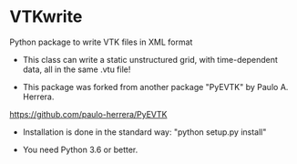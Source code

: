 # VTKwrite

Python package to write VTK files in XML format

- This class can write a static unstructured grid, with time-dependent data, all in the same .vtu file!

- This package was forked from another package "PyEVTK" by Paulo A. Herrera.

https://github.com/paulo-herrera/PyEVTK

- Installation is done in the standard way:  "python setup.py install"

- You need Python 3.6 or better.
